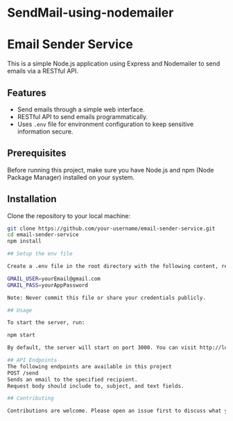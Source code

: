 # SendMail-using-nodemailer
# Email Sender Service

This is a simple Node.js application using Express and Nodemailer to send emails via a RESTful API.

## Features

- Send emails through a simple web interface.
- RESTful API to send emails programmatically.
- Uses `.env` file for environment configuration to keep sensitive information secure.

## Prerequisites

Before running this project, make sure you have Node.js and npm (Node Package Manager) installed on your system.

## Installation

Clone the repository to your local machine:

```bash
git clone https://github.com/your-username/email-sender-service.git
cd email-sender-service
npm install

## Setup the env file

Create a .env file in the root directory with the following content, replacing the values with your actual email credentials:

GMAIL_USER=yourEmail@gmail.com
GMAIL_PASS=yourAppPassword

Note: Never commit this file or share your credentials publicly.

## Usage

To start the server, run:

npm start

By default, the server will start on port 3000. You can visit http://localhost:3000 in your web browser to send emails using the provided form.

## API Endpoints
The following endpoints are available in this project
POST /send
Sends an email to the specified recipient.
Request body should include to, subject, and text fields.

## Contributing

Contributions are welcome. Please open an issue first to discuss what you would like to change or add.
